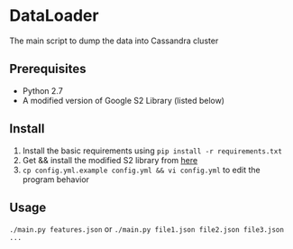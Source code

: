 # DataLoader
The main script to dump the data into Cassandra cluster

## Prerequisites
* Python 2.7
* A modified version of Google S2 Library (listed below)

## Install
1. Install the basic requirements using `pip install -r requirements.txt` 
2. Get && install the modified S2 library from [here](https://github.com/huhwang/s2-geometry-library)
3. `cp config.yml.example config.yml && vi config.yml` to edit the program behavior

## Usage
`./main.py features.json` 
or
`./main.py file1.json file2.json file3.json ...`
